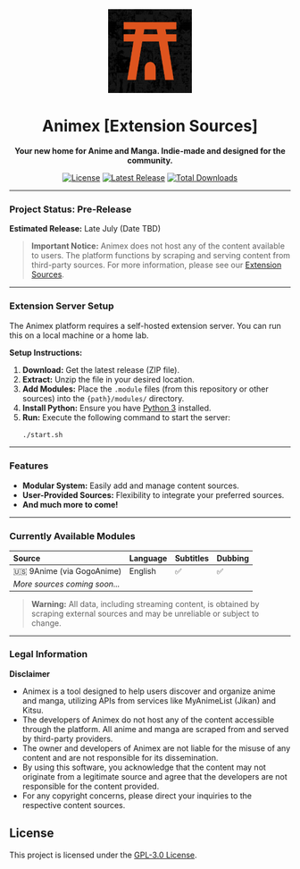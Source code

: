
<div align="center">
    <img width="150px" src="https://raw.githubusercontent.com/Animex-App/Animex/refs/heads/main/assets/icon.png" alt="Animex Logo"/>
    <h1 style="border-bottom: none;">Animex [Extension Sources]</h1>
    <p><strong>Your new home for Anime and Manga. Indie-made and designed for the community.</strong></p>
</div>

<div align="center">
    <a href="https://github.com/Animex-App/Animex/blob/main/LICENSE"><img alt="License" src="https://img.shields.io/github/license/Animex-App/Animex?style=for-the-badge&labelColor=1a1d24"></a>
    <a href="https://github.com/Animex-App/Animex-Desktop/releases"><img alt="Latest Release" src="https://img.shields.io/github/v/release/Animex-App/Animex-Desktop?style=for-the-badge&labelColor=1a1d24"></a>
    <a href="https://github.com/Animex-App/Animex/releases"><img alt="Total Downloads" src="https://img.shields.io/github/downloads/Animex-App/Animex/total?style=for-the-badge&labelColor=1a1d24"></a>
</div>

---

### **Project Status: Pre-Release**

**Estimated Release:** Late July (Date TBD)

> **Important Notice:** Animex does not host any of the content available to users. The platform functions by scraping and serving content from third-party sources. For more information, please see our [Extension Sources](https://github.com/Animex-App/Extension-Servers).

---

### **Extension Server Setup**

The Animex platform requires a self-hosted extension server. You can run this on a local machine or a home lab.

**Setup Instructions:**

1.  **Download:** Get the latest release (ZIP file).
2.  **Extract:** Unzip the file in your desired location.
3.  **Add Modules:** Place the `.module` files (from this repository or other sources) into the `{path}/modules/` directory.
4.  **Install Python:** Ensure you have [Python 3](https://www.python.org/downloads/) installed.
5.  **Run:** Execute the following command to start the server:
    ```bash
    ./start.sh
    ```

---

### **Features**

*   **Modular System:** Easily add and manage content sources.
*   **User-Provided Sources:** Flexibility to integrate your preferred sources.
*   **And much more to come!**

---

### **Currently Available Modules**

| Source | Language | Subtitles | Dubbing |
| :--- | :--- | :--- | :--- |
| 🇺🇸 9Anime (via GogoAnime) | English | ✅ | ✅ |
| *More sources coming soon...* | | | |

> **Warning:** All data, including streaming content, is obtained by scraping external sources and may be unreliable or subject to change.

---

### **Legal Information**

**Disclaimer**

*   Animex is a tool designed to help users discover and organize anime and manga, utilizing APIs from services like MyAnimeList (Jikan) and Kitsu.
*   The developers of Animex do not host any of the content accessible through the platform. All anime and manga are scraped from and served by third-party providers.
*   The owner and developers of Animex are not liable for the misuse of any content and are not responsible for its dissemination.
*   By using this software, you acknowledge that the content may not originate from a legitimate source and agree that the developers are not responsible for the content provided.
*   For any copyright concerns, please direct your inquiries to the respective content sources.

**License**
---
This project is licensed under the [GPL-3.0 License](https://www.gnu.org/licenses/gpl-3.0.html#license-text).
